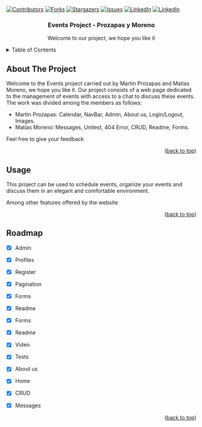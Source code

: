 <!-- Improved compatibility of back to top link: See: https://github.com/othneildrew/Best-README-Template/pull/73 -->
<a name="readme-top"></a>
<!--
*** Thanks for checking out the Best-README-Template. If you have a suggestion
*** that would make this better, please fork the repo and create a pull request
*** or simply open an issue with the tag "enhancement".
*** Don't forget to give the project a star!
*** Thanks again! Now go create something AMAZING! :D
-->



<!-- PROJECT SHIELDS -->
<!--
*** I'm using markdown "reference style" links for readability.
*** Reference links are enclosed in brackets [ ] instead of parentheses ( ).
*** See the bottom of this document for the declaration of the reference variables
*** for contributors-url, forks-url, etc. This is an optional, concise syntax you may use.
*** https://www.markdownguide.org/basic-syntax/#reference-style-links
-->

[![Contributors][contributors-shield]][contributors-url]
[![Forks][forks-shield]][forks-url]
[![Stargazers][stars-shield]][stars-url]
[![Issues][issues-shield]][issues-url]
[![LinkedIn][linkedin-shield]][linkedin-url1]
[![LinkedIn][linkedin-shield]][linkedin-url2]




<!-- PROJECT LOGO -->
  <h3 align="center">Events Project - Prozapas y Moreno</h3>

  <p align="center">
    Welcome to our project, we hope you like it
    <br />
  </p>
</div>



<!-- TABLE OF CONTENTS -->
<details>
  <summary>Table of Contents</summary>
  <ol>
    <li>
      <a href="#about-the-project">About The Project</a>
    </li>
    <li><a href="#usage">Usage</a></li>
    <li><a href="#roadmap">Roadmap</a></li>
  </ol>
</details>



<!-- ABOUT THE PROJECT -->
## About The Project


Welcome to the Events project carried out by Martin Prozapas and Matias Moreno, we hope you like it. Our project consists of a web page dedicated to the management of events with access to a chat to discuss these events.
The work was divided among the members as follows:

- Martin Prozapas: Calendar, NavBar, Admin, About us, Login/Logout, Images.
- Matías Moreno: Messages, Unitest, 404 Error, CRUD, Readme, Forms.

Feel free to give your feedback

<p align="right">(<a href="#readme-top">back to top</a>)</p>



<!-- USAGE EXAMPLES -->
## Usage

This project can be used to schedule events, organize your events and discuss them in an elegant and comfortable environment.

Among other features offered by the website

<p align="right">(<a href="#readme-top">back to top</a>)</p>



<!-- ROADMAP -->
## Roadmap

- [x] Admin
- [x] Profiles
- [x] Register
- [x] Pagination
- [x] Forms
- [x] Readme
- [x] Forms
- [x] Readme
- [x] Video
- [x] Tests
- [x] About us
- [x] Home
- [x] CRUD
- [x] Messages



<p align="right">(<a href="#readme-top">back to top</a>)</p>


[contributors-shield]: https://img.shields.io/github/contributors/othneildrew/Best-README-Template.svg?style=for-the-badge
[contributors-url]: https://github.com/martproz/djangoEvents/graphs/contributors
[forks-shield]: https://img.shields.io/github/forks/othneildrew/Best-README-Template.svg?style=for-the-badge
[forks-url]: https://github.com/martproz/djangoEvents/network/members
[stars-shield]: https://img.shields.io/github/stars/othneildrew/Best-README-Template.svg?style=for-the-badge
[stars-url]: https://github.com/martproz/djangoEvents/stargazers
[issues-shield]: https://img.shields.io/github/issues/othneildrew/Best-README-Template.svg?style=for-the-badge
[issues-url]: https://github.com/martproz/djangoEvents/issues
[license-shield]: https://img.shields.io/github/license/othneildrew/Best-README-Template.svg?style=for-the-badge
[license-url]: https://github.com/martproz/djangoEvents/blob/master/LICENSE.txt
[linkedin-shield]: https://img.shields.io/badge/-LinkedIn-black.svg?style=for-the-badge&logo=linkedin&colorB=555
[linkedin-url1]: https://linkedin.com/in/matiasimoreno/
[linkedin-url2]: https://linkedin.com/in/martinprozapas/
